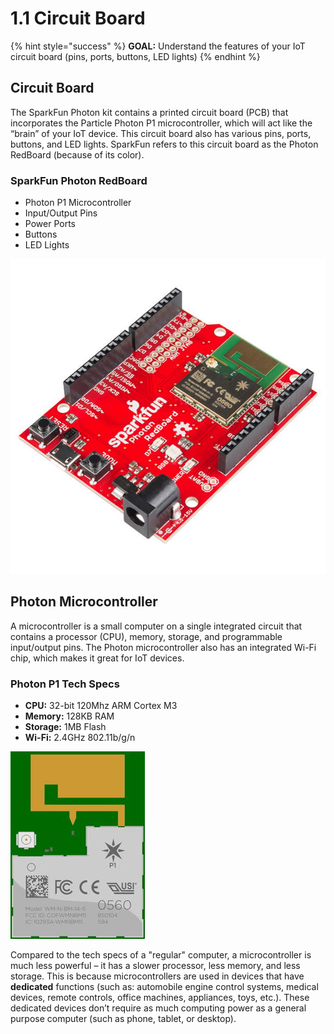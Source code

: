 # 1.1 Circuit Board

{% hint style="success" %}
**GOAL:** Understand the features of your IoT circuit board \(pins, ports, buttons, LED lights\)
{% endhint %}

## Circuit Board

The SparkFun Photon kit contains a printed circuit board \(PCB\) that incorporates the Particle Photon P1 microcontroller, which will act like the “brain” of your IoT device. This circuit board also has various pins, ports, buttons, and LED lights. SparkFun refers to this circuit board as the Photon RedBoard \(because of its color\).

### SparkFun Photon RedBoard

* Photon P1 Microcontroller
* Input/Output Pins
* Power Ports
* Buttons
* LED Lights

![SparkFun Photon RedBoard](../../.gitbook/assets/photon-redboard.jpg)

## Photon Microcontroller

A microcontroller is a small computer on a single integrated circuit that contains a processor \(CPU\), memory, storage, and programmable input/output pins. The Photon microcontroller also has an integrated Wi-Fi chip, which makes it great for IoT devices.

### Photon P1 Tech Specs

* **CPU:** 32-bit 120Mhz ARM Cortex M3
* **Memory:** 128KB RAM
* **Storage:** 1MB Flash
* **Wi-Fi:** 2.4GHz 802.11b/g/n

![Photon P1 Microcontroller](../../.gitbook/assets/photon-p1-module.jpg)

Compared to the tech specs of a "regular" computer, a microcontroller is much less powerful – it has a slower processor, less memory, and less storage. This is because microcontrollers are used in devices that have **dedicated** functions \(such as: automobile engine control systems, medical devices, remote controls, office machines, appliances, toys, etc.\). These dedicated devices don’t require as much computing power as a general purpose computer \(such as phone, tablet, or desktop\).

